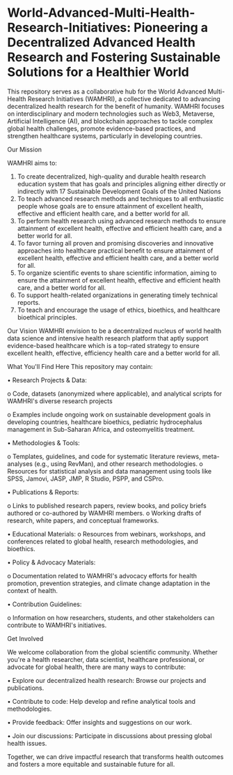 # World-Advanced-Multi-Health-Research-Initiatives: Pioneering a Decentralized Advanced Health Research and Fostering Sustainable Solutions for a Healthier World

This repository serves as a collaborative hub for the World Advanced Multi-Health Research Initiatives (WAMHRI), a collective dedicated to advancing decentralized health research for the benefit of humanity. WAMHRI focuses on interdisciplinary and modern technologies such as Web3, Metaverse, Artificial Intelligence (AI), and blockchain approaches to tackle complex global health challenges, promote evidence-based practices, and strengthen healthcare systems, particularly in developing countries.

Our Mission

WAMHRI aims to:
1.	To create decentralized, high-quality and durable health research education system that has goals and principles aligning either directly or indirectly with 17 Sustainable Development Goals of the United Nations
2.	To teach advanced research methods and techniques to all enthusiastic people whose goals are to ensure attainment of excellent health, effective and efficient health care, and a better world for all.
3.	To perform health research using advanced research methods to ensure attainment of excellent health, effective and efficient health care, and a better world for all.
4.	To favor turning all proven and promising discoveries and innovative approaches into healthcare practical benefit to ensure attainment of excellent health, effective and efficient health care, and a better world for all.
5.	To organize scientific events to share scientific information, aiming to ensure the attainment of excellent health, effective and efficient health care, and a better world for all.
6.	To support health-related organizations in generating timely technical reports.
7.	To teach and encourage the usage of ethics, bioethics, and healthcare bioethical principles.
	
Our Vision
WAMHRI envision to be a decentralized nucleus of world health data science and intensive health research platform that aptly support evidence-based healthcare which is a top-rated strategy to ensure excellent health, effective, efficiency health care and a better world for all.

What You'll Find Here
This repository may contain:

•	Research Projects & Data: 

o	Code, datasets (anonymized where applicable), and analytical scripts for WAMHRI's diverse research projects

o	Examples include ongoing work on sustainable development goals in developing countries, healthcare bioethics, pediatric hydrocephalus management in Sub-Saharan Africa, and osteomyelitis treatment.

•	Methodologies & Tools: 

o	Templates, guidelines, and code for systematic literature reviews, meta-analyses (e.g., using RevMan), and other research methodologies.
o	Resources for statistical analysis and data management using tools like SPSS, Jamovi, JASP, JMP, R Studio, PSPP, and CSPro.

•	Publications & Reports: 

o	Links to published research papers, review books, and policy briefs authored or co-authored by WAMHRI members.
o	Working drafts of research, white papers, and conceptual frameworks.

•	Educational Materials: 
o	Resources from webinars, workshops, and conferences related to global health, research methodologies, and bioethics.

•	Policy & Advocacy Materials: 

o	Documentation related to WAMHRI's advocacy efforts for health promotion, prevention strategies, and climate change adaptation in the context of health.

•	Contribution Guidelines: 

o	Information on how researchers, students, and other stakeholders can contribute to WAMHRI's initiatives.

Get Involved

We welcome collaboration from the global scientific community. Whether you're a health researcher, data scientist, healthcare professional, or advocate for global health, there are many ways to contribute:

•	Explore our decentralized health research: Browse our projects and publications.

•	Contribute to code: Help develop and refine analytical tools and methodologies.

•	Provide feedback: Offer insights and suggestions on our work.

•	Join our discussions: Participate in discussions about pressing global health issues.

Together, we can drive impactful research that transforms health outcomes and fosters a more equitable and sustainable future for all.
